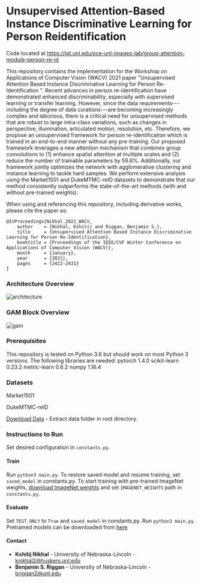 # Unsupervised Attention-Based Instance Discriminative Learning for Person Reidentification

Code located at https://git.unl.edu/ece-unl-images-lab/group-attention-module-person-re-id

This repository contains the implementation for the Workshop on Applications of Computer Vision (WACV) 2021 paper "Unsupervised Attention Based Instance Discriminative Learning for Person Re-Identification
". Recent advances in person re-identification have demonstrated enhanced discriminability, especially with supervised learning or transfer learning. However, since the data requirements---including the degree of data curations---are becoming increasingly complex and laborious, there is a critical need for unsupervised methods that are robust to large intra-class variations, such as changes in perspective, illumination, articulated motion, resolution, etc. Therefore, we propose an unsupervised framework for person re-identification which is trained in an end-to-end manner without any pre-training. Our proposed framework leverages a new attention mechanism that combines group convolutions to (1) enhance spatial attention at multiple scales and (2) reduce the number of trainable parameters by 59.6%. Additionally, our framework jointly optimizes the network with agglomerative clustering and instance learning to tackle hard samples. We perform extensive analysis using the Market1501 and DukeMTMC-reID datasets to demonstrate that our method consistently outperforms the state-of-the-art methods (with and without pre-trained weights).

When using and referencing this repository, including derivative works, please cite the paper as:

```
@InProceedings{Nikhal_2021_WACV, 
    author    = {Nikhal, Kshitij and Riggan, Benjamin S.},
    title     = {Unsupervised Attention Based Instance Discriminative Learning for Person Re-Identification},
    booktitle = {Proceedings of the IEEE/CVF Winter Conference on Applications of Computer Vision (WACV)},
    month     = {January},
    year      = {2021},
    pages     = {2422-2431}
}
```

### Architecture Overview
![architecture](reid/arch.png)

### GAM Block Overview
![gam](reid/gam.PNG)

### Prerequisites

This repository is tested on Python 3.6 but should work on most Python 3 versions. The following libraries are needed:
pytorch 1.4.0
scikit-learn 0.23.2
metric-learn 0.6.2
numpy 1.16.4


### Datasets
Market1501

DukeMTMC-reID

[Download Data](https://uofnelincoln-my.sharepoint.com/:u:/g/personal/knikhal2_unl_edu/EbwgLfWr4GVLvJOHtCwZmAwBrrFBWR6N8qEaLwI_lBFzHw?e=b3UceZ) - Extract data folder in root directory. 
### Instructions to Run
Set desired configuration in `constants.py`. 

#### Train
Run `python3 main.py`. To restore saved model and resume training, set `saved_model` in constants.py. To start training with pre-trained ImageNet weights, [download ImageNet weights](https://uofnelincoln-my.sharepoint.com/:u:/g/personal/knikhal2_unl_edu/EfxLbjPkeX5Gr2VGCyUBJPoBygMIBiSeyuVQkE1o2cgZHA?e=rGBUfy) and set `IMAGENET_WEIGHTS` path in `constants.py`.


#### Evaluate
Set `TEST_ONLY` to `True` and `saved_model` in constants.py. Run `python3 main.py`.
Pretrained models can be downloaded from [here](https://uofnelincoln-my.sharepoint.com/:f:/g/personal/knikhal2_unl_edu/EnAxqNXUw65FsFd7aj_NWKIB3EBovqf9x2I3MTYS1BBn8w?e=ghIR8m)
#### Contact
* **Kshitij Nikhal** - University of Nebraska-Lincoln - knikhal2@huskers.unl.edu
* **Benjamin S. Riggan** - University of Nebraska-Lincoln - briggan2@unl.edu


